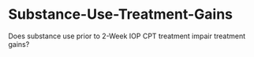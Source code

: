 # Substance-Use-Treatment-Gains
Does substance use prior to 2-Week IOP CPT treatment impair treatment gains?
